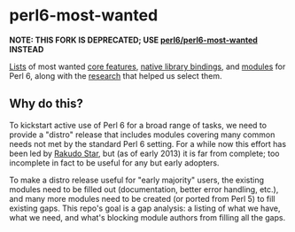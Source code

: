 # perl6-most-wanted

**NOTE: THIS FORK IS DEPRECATED; USE [perl6/perl6-most-wanted](https://github.com/perl6/perl6-most-wanted) INSTEAD**

[Lists](most-wanted/README-wanted.md) of most wanted
[core features](most-wanted/features.md),
[native library bindings](most-wanted/bindings.md), and
[modules](most-wanted/modules.md) for Perl 6, along with the
[research](data-sources/README-sources.md) that helped us select them.


## Why do this?

To kickstart active use of Perl 6 for a broad range of tasks, we need to
provide a "distro" release that includes modules covering many common needs
not met by the standard Perl 6 setting.  For a while now this effort has been
led by [Rakudo Star](http://rakudo.org/how-to-get-rakudo/), but
(as of early 2013) it is far from complete; too incomplete in fact to be
useful for any but early adopters.

To make a distro release useful for "early majority" users, the existing
modules need to be filled out (documentation, better error handling, etc.), and
many more modules need to be created (or ported from Perl 5) to fill existing
gaps.  This repo's goal is a gap analysis: a listing of what we have, what we
need, and what's blocking module authors from filling all the gaps.
